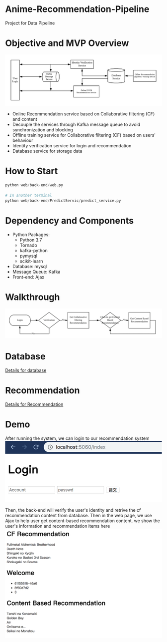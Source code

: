 # Anime-Recommendation-Pipeline
Project for Data Pipeline

# Objective and MVP Overview
![System Framework](https://github.com/Steven13737/Anime-Recommendation-Pipeline/blob/master/src/Pipeline%20Service.png)
+ Online Recommendation service based on Collaborative filtering (CF) and content
+ Decouple the services through Kafka message queue to avoid synchronization and blocking
+ Offline training service for Collaborative filtering (CF) based on users' behaviour 
+ Identity verification service for login and recommendation
+ Database service for storage data

# How to Start
```python
python web/back-end/web.py

# In another terminal
python web/back-end/PredictServic/predict_service.py
```

# Dependency and Components
+ Python Packages:
  + Python 3.7
  + Tornado
  + kafka-python
  + pymysql
  + scikit-learn
+ Database: mysql
+ Message Queue: Kafka
+ Front-end: Ajax

# Walkthrough
![Walkthrough](https://github.com/Steven13737/Anime-Recommendation-Pipeline/blob/master/src/Logic.png)


# Database
[Details for database](https://github.com/Steven13737/Anime-Recommendation-Pipeline/tree/master/database)

# Recommendation
[Details for Recommendation](https://github.com/Steven13737/Anime-Recommendation-Pipeline/blob/master/recommendation)

# Demo
After running the system, we can login to our recommendation system
![Login Page](https://github.com/Steven13737/Anime-Recommendation-Pipeline/blob/master/src/Login.png)

Then, the back-end will verify the user's identity and retrive the cf recommendation content from database. Then in the web page, we use Ajax to help user get content-based recommendation content. we show the user's information and recommendation items here
![Recommendation Page](https://github.com/Steven13737/Anime-Recommendation-Pipeline/blob/master/src/Recommendation.png)

